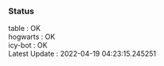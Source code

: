 ### Status


table : OK  
hogwarts : OK  
icy-bot : OK  
Latest Update : 2022-04-19 04:23:15.245251
